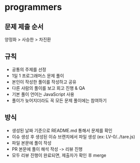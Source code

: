 # programmers

## 문제 제출 순서

양정화 > 사승한 > 차진환

## 규칙

- 공통의 주제를 선정
- 1일 1 프로그래머스 문제 풀이
- 본인이 작성한 풀이를 작성하고 공유
- 다른 사람의 풀이를 보고 회고 진행 & QA
- 기본 풀이 언어는 JavaScript 사용
- 풀이가 늦어지더라도 꼭 모든 문제 풀이에는 참여하기

## 방식

- 생성된 날짜 기준으로 README.md 통해서 문제를 확인
- 이슈 생성 후 생성된 이슈 브랜치에서 파일 생성 (ex: LV-0/../tare.js)
- 파일 본문에 풀이 작성
- PR 본문에 풀이 해석 작성 -> 리뷰 진행
- 모두 리뷰 진행이 완료되면, 제출자가 확인 후 merge
